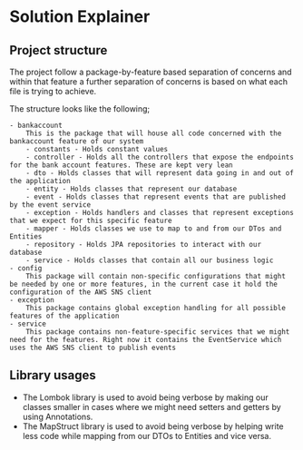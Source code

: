 # Solution Explainer

## Project structure

The project follow a package-by-feature based separation of concerns and within that feature a further separation of concerns is based on what each file is trying to achieve.

The structure looks like the following;

    - bankaccount
        This is the package that will house all code concerned with the bankaccount feature of our system
        - constants - Holds constant values
        - controller - Holds all the controllers that expose the endpoints for the bank account features. These are kept very lean
        - dto - Holds classes that will represent data going in and out of the application
        - entity - Holds classes that represent our database
        - event - Holds classes that represent events that are published by the event service
        - exception - Holds handlers and classes that represent exceptions that we expect for this specific feature
        - mapper - Holds classes we use to map to and from our DTos and Entities
        - repository - Holds JPA repositories to interact with our database
        - service - Holds classes that contain all our business logic
    - config
        This package will contain non-specific configurations that might be needed by one or more features, in the current case it hold the configuration of the AWS SNS client
    - exception
        This package contains global exception handling for all possible features of the application
    - service
        This package contains non-feature-specific services that we might need for the features. Right now it contains the EventService which uses the AWS SNS client to publish events

## Library usages

- The Lombok library is used to avoid being verbose by making our classes smaller in cases where we might need setters and getters by using Annotations.
- The MapStruct library is used to avoid being verbose by helping write less code while mapping from our DTOs to Entities and vice versa.

